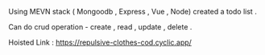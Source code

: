 Using MEVN stack ( Mongoodb , Express , Vue , Node)  created a todo list . 

Can do crud operation - create , read , update , delete .

Hoisted Link : https://repulsive-clothes-cod.cyclic.app/
